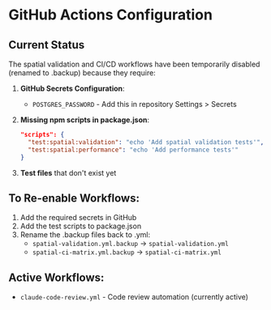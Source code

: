 # GitHub Actions Configuration

## Current Status
The spatial validation and CI/CD workflows have been temporarily disabled (renamed to .backup) because they require:

1. **GitHub Secrets Configuration**:
   - `POSTGRES_PASSWORD` - Add this in repository Settings > Secrets

2. **Missing npm scripts in package.json**:
   ```json
   "scripts": {
     "test:spatial:validation": "echo 'Add spatial validation tests'",
     "test:spatial:performance": "echo 'Add performance tests'"
   }
   ```

3. **Test files** that don't exist yet

## To Re-enable Workflows:
1. Add the required secrets in GitHub
2. Add the test scripts to package.json
3. Rename the .backup files back to .yml:
   - `spatial-validation.yml.backup` → `spatial-validation.yml`
   - `spatial-ci-matrix.yml.backup` → `spatial-ci-matrix.yml`

## Active Workflows:
- `claude-code-review.yml` - Code review automation (currently active)